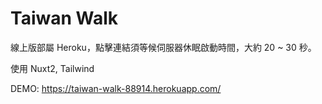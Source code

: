 # Taiwan Walk

線上版部屬 Heroku，點擊連結須等候伺服器休眠啟動時間，大約 20 ~ 30 秒。

使用 Nuxt2, Tailwind

DEMO: https://taiwan-walk-88914.herokuapp.com/
